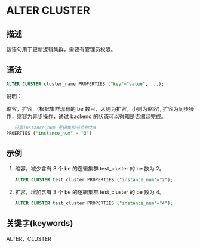 # ALTER CLUSTER

## 描述

该语句用于更新逻辑集群，需要有管理员权限。

## 语法

```sql
ALTER CLUSTER cluster_name PROPERTIES ("key"="value", ...);
```

说明：

缩容，扩容 （根据集群现有的 be 数目，大则为扩容，小则为缩容), 扩容为同步操作，缩容为异步操作，通过 backend 的状态可以得知是否缩容完成。

```sql
-- 设置instance_num 逻辑集群节点树为3
PROERTIES ("instance_num" = "3")
```

## 示例

1. 缩容，减少含有 3 个 be 的逻辑集群 test_cluster 的 be 数为 2。

    ```sql
    ALTER CLUSTER test_cluster PROPERTIES ("instance_num"="2");
    ```

2. 扩容，增加含有 3 个 be 的逻辑集群 test_cluster 的 be 数为 4。

    ```sql
    ALTER CLUSTER test_cluster PROPERTIES ("instance_num"="4");
    ```

## 关键字(keywords)

ALTER，CLUSTER

